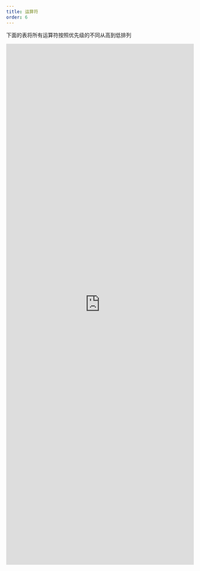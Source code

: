 ```yaml
---
title: 运算符
order: 6
---
```


下面的表将所有运算符按照优先级的不同从高到低排列

<iframe 
  frameborder="0"
  src="https://www.yuque.com/apsarasx/yqfyb3/tweged?inner=9iWVf"
  style="width:100%;min-height: 1400px;"
>
</iframe>
